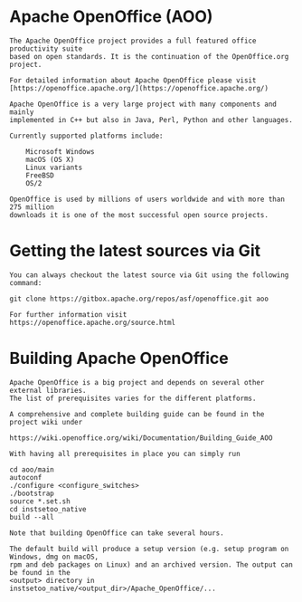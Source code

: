 
Apache OpenOffice (AOO)
=======================

    The Apache OpenOffice project provides a full featured office productivity suite
    based on open standards. It is the continuation of the OpenOffice.org project.

    For detailed information about Apache OpenOffice please visit
    [https://openoffice.apache.org/](https://openoffice.apache.org/)

    Apache OpenOffice is a very large project with many components and mainly
    implemented in C++ but also in Java, Perl, Python and other languages.

    Currently supported platforms include:

        Microsoft Windows
        macOS (OS X)
        Linux variants
        FreeBSD
        OS/2

    OpenOffice is used by millions of users worldwide and with more than 275 million
    downloads it is one of the most successful open source projects.

Getting the latest sources via Git
==================================

    You can always checkout the latest source via Git using the following
    command:

    git clone https://gitbox.apache.org/repos/asf/openoffice.git aoo

    For further information visit https://openoffice.apache.org/source.html

Building Apache OpenOffice
==========================

    Apache OpenOffice is a big project and depends on several other external libraries.
    The list of prerequisites varies for the different platforms.

    A comprehensive and complete building guide can be found in the project wiki under

    https://wiki.openoffice.org/wiki/Documentation/Building_Guide_AOO

    With having all prerequisites in place you can simply run

    cd aoo/main
    autoconf
    ./configure <configure_switches>
    ./bootstrap
    source *.set.sh
    cd instsetoo_native
    build --all

    Note that building OpenOffice can take several hours.

    The default build will produce a setup version (e.g. setup program on Windows, dmg on macOS,
    rpm and deb packages on Linux) and an archived version. The output can be found in the
    <output> directory in instsetoo_native/<output_dir>/Apache_OpenOffice/...
